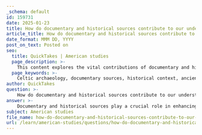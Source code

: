 ```yaml
---
_schema: default
id: 159731
date: 2025-01-23
title: How do documentary and historical sources contribute to our understanding of Celtic archaeological evidence?
article_title: How do documentary and historical sources contribute to our understanding of Celtic archaeological evidence?
date_format: MMM DD, YYYY
post_on_text: Posted on
seo:
  title: QuickTakes | American studies
  page_description: >-
    This content explores the vital contributions of documentary and historical sources to understanding Celtic archaeological evidence, highlighting their role in providing context, reconstructing history, and enabling interdisciplinary research.
  page_keywords: >-
    Celtic archaeology, documentary sources, historical context, ancient texts, Herodotus, Diodorus Siculus, archaeological findings, cultural interactions, Iron Age, Celtic identity, interdisciplinary approach, historical narratives, research methodologies, public engagement, cultural exchange
author: QuickTakes
question: >-
    How do documentary and historical sources contribute to our understanding of Celtic archaeological evidence?
answer: >-
    Documentary and historical sources play a crucial role in enhancing our understanding of Celtic archaeological evidence. They provide context, guide research methodologies, and help reconstruct the history and culture of the Celts. Here are several key contributions of these sources:\n\n1. **Historical Context**: Documentary sources, such as ancient texts, maps, and records, offer insights into past human activities, settlements, and cultural practices. For example, historical maps can indicate where ancient communities may have existed, guiding archaeologists to potential archaeological sites. This context is essential for interpreting the significance of archaeological findings.\n\n2. **Reconstruction of History**: Historical sources, including writings from ancient historians like Herodotus and Diodorus Siculus, provide narratives about Celtic customs, warfare, and interactions with other cultures. These accounts help archaeologists understand the social structure, migrations, and territorial boundaries of the Celts, contributing to a more nuanced view of their civilization.\n\n3. **Integration of Evidence**: By combining archaeological findings with historical texts, researchers can refine their understanding of Celtic identity and social changes during the Iron Age. This interdisciplinary approach allows for a more comprehensive analysis of the Celts, as it integrates material culture with documented historical accounts.\n\n4. **Cultural Interactions**: Historical evidence, including records from Greek and Roman authors, sheds light on the interactions between the Celts and other civilizations. This information is vital for understanding the influence of external factors on Celtic culture and the dynamics of cultural exchange.\n\n5. **Public Engagement and Research Guidance**: Documentary sources also enhance public interest in archaeology and guide research methodologies. They can inspire archaeological investigations and foster community involvement, which is essential for the preservation and study of Celtic heritage.\n\nIn summary, documentary and historical sources are invaluable for archaeologists studying the Celts. They provide essential context, help reconstruct historical narratives, and facilitate a deeper understanding of the complex interactions and developments within Celtic civilization. By employing a critical and interdisciplinary approach, researchers can weave together diverse lines of evidence, enriching the field of historical archaeology.
subject: American studies
file_name: how-do-documentary-and-historical-sources-contribute-to-our-understanding-of-celtic-archaeological-evidence.md
url: /learn/american-studies/questions/how-do-documentary-and-historical-sources-contribute-to-our-understanding-of-celtic-archaeological-evidence
---
```


&nbsp;